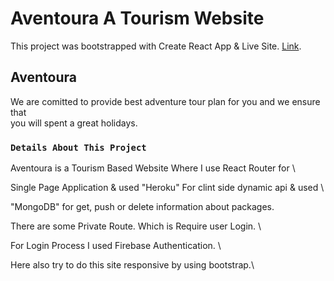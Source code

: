 # Aventoura A Tourism Website

This project was bootstrapped with Create React App & Live Site. [Link](https://skillance-courses-faiusnahin-035869.netlify.app/).

## Aventoura

We are comitted to provide best adventure tour plan for you and we ensure that \
you will spent a great holidays.

### `Details About This Project`
Aventoura is a Tourism Based Website Where I use React Router for \

Single Page Application & used "Heroku" For clint side dynamic api & used \

"MongoDB" for get, push or delete information about packages.

There are some Private Route. Which is Require user Login. \

For Login Process I used Firebase Authentication. \

Here also try to do this site responsive by using bootstrap.\
